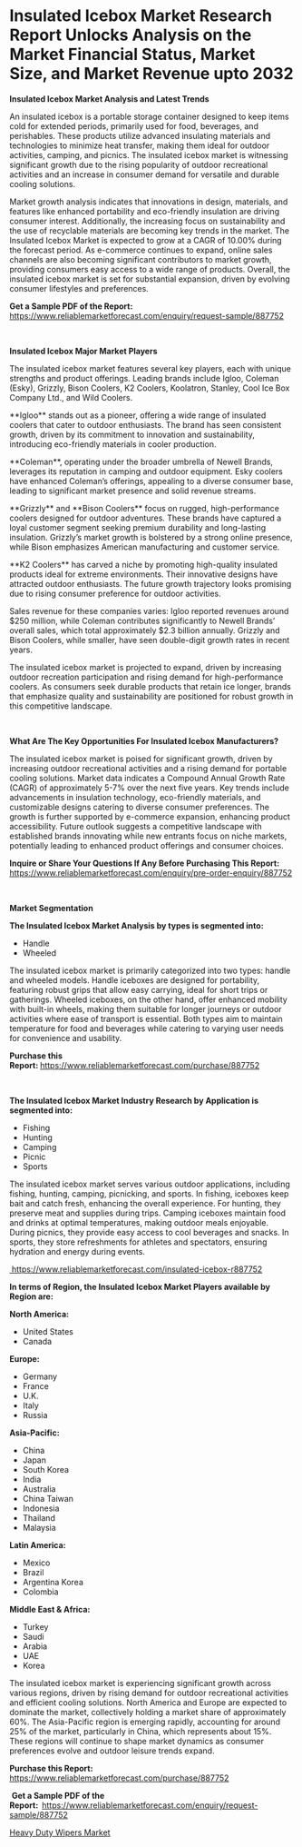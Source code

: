 <p><h1>Insulated Icebox Market Research Report Unlocks Analysis on the Market Financial Status, Market Size, and Market Revenue upto 2032</h1></p><p><strong>Insulated Icebox Market Analysis and Latest Trends</strong></p>
<p><p>An insulated icebox is a portable storage container designed to keep items cold for extended periods, primarily used for food, beverages, and perishables. These products utilize advanced insulating materials and technologies to minimize heat transfer, making them ideal for outdoor activities, camping, and picnics. The insulated icebox market is witnessing significant growth due to the rising popularity of outdoor recreational activities and an increase in consumer demand for versatile and durable cooling solutions.</p><p>Market growth analysis indicates that innovations in design, materials, and features like enhanced portability and eco-friendly insulation are driving consumer interest. Additionally, the increasing focus on sustainability and the use of recyclable materials are becoming key trends in the market. The Insulated Icebox Market is expected to grow at a CAGR of 10.00% during the forecast period. As e-commerce continues to expand, online sales channels are also becoming significant contributors to market growth, providing consumers easy access to a wide range of products. Overall, the insulated icebox market is set for substantial expansion, driven by evolving consumer lifestyles and preferences.</p></p>
<p><strong>Get a Sample PDF of the Report:&nbsp;</strong> <a href="https://www.reliablemarketforecast.com/enquiry/request-sample/887752?utm_campaign=3461&utm_medium=2&utm_source=Github&utm_content=ia&utm_term=04042025&utm_id=insulated-icebox">https://www.reliablemarketforecast.com/enquiry/request-sample/887752</a></p>
<p>&nbsp;</p>
<p><strong>Insulated Icebox Major Market Players</strong></p>
<p><p>The insulated icebox market features several key players, each with unique strengths and product offerings. Leading brands include Igloo, Coleman (Esky), Grizzly, Bison Coolers, K2 Coolers, Koolatron, Stanley, Cool Ice Box Company Ltd., and Wild Coolers. </p><p>**Igloo** stands out as a pioneer, offering a wide range of insulated coolers that cater to outdoor enthusiasts. The brand has seen consistent growth, driven by its commitment to innovation and sustainability, introducing eco-friendly materials in cooler production. </p><p>**Coleman**, operating under the broader umbrella of Newell Brands, leverages its reputation in camping and outdoor equipment. Esky coolers have enhanced Coleman’s offerings, appealing to a diverse consumer base, leading to significant market presence and solid revenue streams.</p><p>**Grizzly** and **Bison Coolers** focus on rugged, high-performance coolers designed for outdoor adventures. These brands have captured a loyal customer segment seeking premium durability and long-lasting insulation. Grizzly’s market growth is bolstered by a strong online presence, while Bison emphasizes American manufacturing and customer service.</p><p>**K2 Coolers** has carved a niche by promoting high-quality insulated products ideal for extreme environments. Their innovative designs have attracted outdoor enthusiasts. The future growth trajectory looks promising due to rising consumer preference for outdoor activities.</p><p>Sales revenue for these companies varies: Igloo reported revenues around $250 million, while Coleman contributes significantly to Newell Brands’ overall sales, which total approximately $2.3 billion annually. Grizzly and Bison Coolers, while smaller, have seen double-digit growth rates in recent years.</p><p>The insulated icebox market is projected to expand, driven by increasing outdoor recreation participation and rising demand for high-performance coolers. As consumers seek durable products that retain ice longer, brands that emphasize quality and sustainability are positioned for robust growth in this competitive landscape.</p></p>
<p>&nbsp;</p>
<p><strong>What Are The Key Opportunities For Insulated Icebox Manufacturers?</strong></p>
<p><p>The insulated icebox market is poised for significant growth, driven by increasing outdoor recreational activities and a rising demand for portable cooling solutions. Market data indicates a Compound Annual Growth Rate (CAGR) of approximately 5-7% over the next five years. Key trends include advancements in insulation technology, eco-friendly materials, and customizable designs catering to diverse consumer preferences. The growth is further supported by e-commerce expansion, enhancing product accessibility. Future outlook suggests a competitive landscape with established brands innovating while new entrants focus on niche markets, potentially leading to enhanced product offerings and consumer choices.</p></p>
<p><strong>Inquire or Share Your Questions If Any Before Purchasing This Report:</strong> <a href="https://www.reliablemarketforecast.com/enquiry/pre-order-enquiry/887752?utm_campaign=3461&utm_medium=2&utm_source=Github&utm_content=ia&utm_term=04042025&utm_id=insulated-icebox">https://www.reliablemarketforecast.com/enquiry/pre-order-enquiry/887752</a></p>
<p>&nbsp;</p>
<p><strong>Market Segmentation</strong></p>
<p><strong>The Insulated Icebox Market Analysis by types is segmented into:</strong></p>
<p><ul><li>Handle</li><li>Wheeled</li></ul></p>
<p><p>The insulated icebox market is primarily categorized into two types: handle and wheeled models. Handle iceboxes are designed for portability, featuring robust grips that allow easy carrying, ideal for short trips or gatherings. Wheeled iceboxes, on the other hand, offer enhanced mobility with built-in wheels, making them suitable for longer journeys or outdoor activities where ease of transport is essential. Both types aim to maintain temperature for food and beverages while catering to varying user needs for convenience and usability.</p></p>
<p><strong>Purchase this Report:&nbsp;</strong><a href="https://www.reliablemarketforecast.com/purchase/887752?utm_campaign=3461&utm_medium=2&utm_source=Github&utm_content=ia&utm_term=04042025&utm_id=insulated-icebox">https://www.reliablemarketforecast.com/purchase/887752</a></p>
<p>&nbsp;</p>
<p><strong>The Insulated Icebox Market Industry Research by Application is segmented into:</strong></p>
<p><ul><li>Fishing</li><li>Hunting</li><li>Camping</li><li>Picnic</li><li>Sports</li></ul></p>
<p><p>The insulated icebox market serves various outdoor applications, including fishing, hunting, camping, picnicking, and sports. In fishing, iceboxes keep bait and catch fresh, enhancing the overall experience. For hunting, they preserve meat and supplies during trips. Camping iceboxes maintain food and drinks at optimal temperatures, making outdoor meals enjoyable. During picnics, they provide easy access to cool beverages and snacks. In sports, they store refreshments for athletes and spectators, ensuring hydration and energy during events.</p></p>
<p><a href="https://www.reliablemarketforecast.com/insulated-icebox-r887752?utm_campaign=3461&utm_medium=2&utm_source=Github&utm_content=ia&utm_term=04042025&utm_id=insulated-icebox">&nbsp;https://www.reliablemarketforecast.com/insulated-icebox-r887752</a></p>
<p><strong>In terms of Region, the Insulated Icebox Market Players available by Region are:</strong></p>
<p>
    <p> <strong> North America: </strong>
        <ul>
            <li>United States</li>
            <li>Canada</li>
        </ul>
        </p> 
    <p> <strong> Europe: </strong>
        <ul>
            <li>Germany</li>
            <li>France</li>
            <li>U.K.</li>
            <li>Italy</li>
            <li>Russia</li>
        </ul>
        </p> 
    <p> <strong> Asia-Pacific: </strong>
        <ul>
            <li>China</li>
            <li>Japan</li>
            <li>South Korea</li>
            <li>India</li>
            <li>Australia</li>
            <li>China Taiwan</li>
            <li>Indonesia</li>
            <li>Thailand</li>
            <li>Malaysia</li>
        </ul>
        </p> 
    <p> <strong> Latin America: </strong>
        <ul>
            <li>Mexico</li>
            <li>Brazil</li>
            <li>Argentina Korea</li>
            <li>Colombia</li>
        </ul>
        </p> 
    <p> <strong> Middle East & Africa: </strong>
        <ul>
            <li>Turkey</li>
            <li>Saudi</li>
            <li>Arabia</li>
            <li>UAE</li>
            <li>Korea</li>
        </ul>
    </p>
    </p>
<p><p>The insulated icebox market is experiencing significant growth across various regions, driven by rising demand for outdoor recreational activities and efficient cooling solutions. North America and Europe are expected to dominate the market, collectively holding a market share of approximately 60%. The Asia-Pacific region is emerging rapidly, accounting for around 25% of the market, particularly in China, which represents about 15%. These regions will continue to shape market dynamics as consumer preferences evolve and outdoor leisure trends expand.</p></p>
<p><strong>Purchase this Report: </strong><a href="https://www.reliablemarketforecast.com/purchase/887752?utm_campaign=3461&utm_medium=2&utm_source=Github&utm_content=ia&utm_term=04042025&utm_id=insulated-icebox">https://www.reliablemarketforecast.com/purchase/887752</a></p>
<p>&nbsp;<strong>Get a Sample PDF of the Report:&nbsp;&nbsp;</strong><a href="https://www.reliablemarketforecast.com/enquiry/request-sample/887752?utm_campaign=3461&utm_medium=2&utm_source=Github&utm_content=ia&utm_term=04042025&utm_id=insulated-icebox">https://www.reliablemarketforecast.com/enquiry/request-sample/887752</a></p>
<p><strong></strong></p>
<p><p><a href="https://github.com/mudgeadamsvx/Market-Research-Report-List-1/blob/main/heavy-duty-wipers-market.md?utm_campaign=3461&utm_medium=2&utm_source=Github&utm_content=ia&utm_term=04042025&utm_id=insulated-icebox">Heavy Duty Wipers Market</a></p></p>